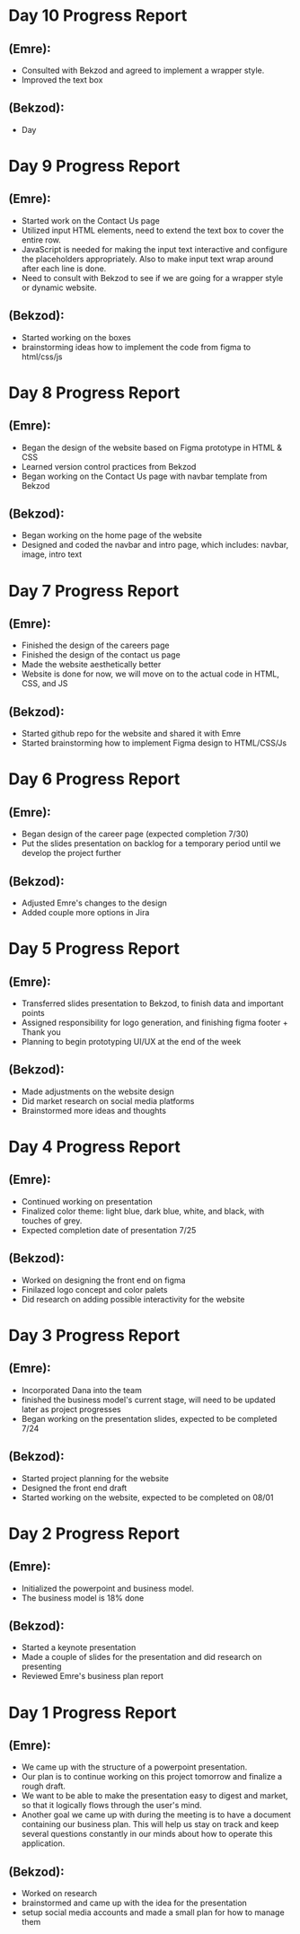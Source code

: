 # Day 10 Progress Report
## (Emre):
- Consulted with Bekzod and agreed to implement a wrapper style.
- Improved the text box

## (Bekzod):
- Day 


# Day 9 Progress Report
## (Emre):
- Started work on the Contact Us page
- Utilized input HTML elements, need to extend the text box to cover the entire row.
- JavaScript is needed for making the input text interactive and configure the placeholders appropriately. Also to make input text wrap around after each line is done.
- Need to consult with Bekzod to see if we are going for a wrapper style or dynamic website.

## (Bekzod):
- Started working on the boxes
- brainstorming ideas how to implement the code from figma to html/css/js

# Day 8 Progress Report
## (Emre):
- Began the design of the website based on Figma prototype in HTML & CSS
- Learned version control practices from Bekzod
- Began working on the Contact Us page with navbar template from Bekzod

## (Bekzod):
- Began working on the home page of the website
- Designed and coded the navbar and intro page, which includes: navbar, image, intro text


# Day 7 Progress Report
## (Emre):
- Finished the design of the careers page
- Finished the design of the contact us page
- Made the website aesthetically better
- Website is done for now, we will move on to the actual code in HTML, CSS, and JS

## (Bekzod):
- Started github repo for the website and shared it with Emre
- Started brainstorming how to implement Figma design to HTML/CSS/Js

# Day 6 Progress Report
## (Emre):
- Began design of the career  page (expected completion 7/30)
- Put the slides presentation on backlog for a temporary period until we develop the project further

## (Bekzod):
- Adjusted Emre's changes to the design
- Added couple more options in Jira

# Day 5 Progress Report
## (Emre):
- Transferred slides presentation to Bekzod, to finish data and important points
- Assigned responsibility for logo generation, and finishing figma footer + Thank you
- Planning to begin prototyping UI/UX at the end of the week

## (Bekzod):
- Made adjustments on the website design
- Did market research on social media platforms
- Brainstormed more ideas and thoughts


# Day 4 Progress Report
## (Emre):
- Continued working on presentation
- Finalized color theme: light blue, dark blue, white, and black, with touches of grey.
- Expected completion date of presentation 7/25

## (Bekzod):
- Worked on designing the front end on figma
- Finilazed logo concept and color palets
- Did research on adding possible interactivity for the website

# Day 3 Progress Report
## (Emre):
- Incorporated Dana into the team
- finished the business model's current stage, will need to be updated later as project progresses
- Began working on the presentation slides, expected to be completed 7/24

## (Bekzod):
- Started project planning for the website
- Designed the front end draft
- Started working on the website, expected to be completed on 08/01

# Day 2 Progress Report 
## (Emre):
- Initialized the powerpoint and business model.
- The business model is 18% done

## (Bekzod):
- Started a keynote presentation
- Made a couple of slides for the presentation and did research on presenting
- Reviewed Emre's business plan report

# Day 1 Progress Report 
## (Emre):
- We came up with the structure of a powerpoint presentation.
- Our plan is to continue working on this project tomorrow and finalize a rough draft.
- We want to be able to make the presentation easy to digest and market, so that it logically flows through the user's mind.
- Another goal we came up with during the meeting is to have a document containing our business plan. This will help us stay on track and keep several
  questions constantly in our minds about how to operate this application.
  
## (Bekzod):
- Worked on research
- brainstormed and came up with the idea for the presentation
- setup social media accounts and made a small plan for how to manage them
